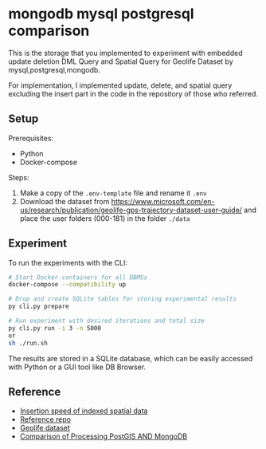 # mongodb mysql postgresql comparison
This is the storage that you implemented to experiment with embedded update deletion DML Query and Spatial Query for Geolife Dataset by mysql,postgresql,mongodb.

For implementation, I implemented update, delete, and spatial query excluding the insert part in the code in the repository of those who referred.

## Setup
Prerequisites:

- Python
- Docker-compose

Steps:

1. Make a copy of the `.env-template` file and rename it `.env`
2. Download the dataset from https://www.microsoft.com/en-us/research/publication/geolife-gps-trajectory-dataset-user-guide/ and place the user folders (000-181) in the folder `./data`

## Experiment

To run the experiments with the CLI:

```bash
# Start Docker containers for all DBMSs
docker-compose --compatibility up

# Drop and create SQLite tables for storing experimental results
py cli.py prepare

# Run experiment with desired iterations and total size 
py cli.py run -i 3 -n 5000
or
sh ./run.sh
```

The results are stored in a SQLite database, which can be easily accessed
with Python or a GUI tool like DB Browser.



## Reference

- [Insertion speed of indexed spatial data](https://folk.idi.ntnu.no/baf/eremcis/2022/Group02.pdf)
- [Reference repo](https://github.com/LarsV123/it3010)
- [Geolife dataset](https://www.microsoft.com/en-us/research/publication/geolife-gps-trajectory-dataset-user-guide/)
- [Comparison of Processing PostGIS AND MongoDB](https://edisciplinas.usp.br/pluginfile.php/5530294/mod_resource/content/1/BDAS19_DBAPML_online.pdf)
